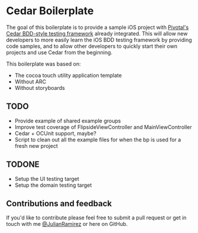 # Cedar Boilerplate

The goal of this boilerplate is to provide a sample iOS project with [Pivotal's Cedar BDD-style testing framework](https://github.com/pivotal/cedar) already integrated. This will allow new developers to more easily learn the iOS BDD testing framework by providing code samples, and to allow other developers to quickly start their own projects and use Cedar from the beginning.

This boilerplate was based on:
* The cocoa touch utility application template
* Without ARC
* Without storyboards

## TODO

* Provide example of shared example groups
* Improve test coverage of FlipsideViewController and MainViewController
* Cedar + OCUnit support, maybe?
* Script to clean out all the example files for when the bp is used for a fresh new project

## TODONE

* Setup the UI testing target
* Setup the domain testing target

## Contributions and feedback

If you'd like to contribute please feel free to submit a pull request or get in touch with me [@JulianRamirez](https://twitter.com/#!/julianramirez) or here on GitHub.